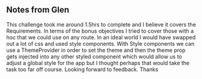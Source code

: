 ## Notes from Glen
This challenge took me around 1.5hrs to complete and I believe it covers the Requirements. In terms of the bonus objectives I tried to cover those with a hoc that we could use on any route.
In an ideal world I would have swapped out a lot of css and used style components. With Style components we can use a ThemeProvider in order to set the theme and then the theme prop gets
injected into any other styled component which would allow us to adjust a global style for the app but I thought perhaps that would take the task too far off course. Looking forward to 
feedback. Thanks
